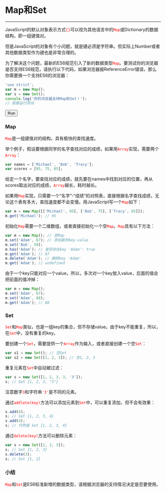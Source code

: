 <link rel="stylesheet" href="../../../static/css/button.css"/>
<link rel="stylesheet" href="../../../static/css/console.css"/>

# Map和Set
---

JavaScript的默认对象表示方式<font color="red"><code>{}</code></font>可以视为其他语言中的<font color="red"><code>Map</code></font>或Dictionary的数据结构，即一组键值对。

但是JavaScript的对象有个小问题，就是键必须是字符串。但实际上Number或者其他数据类型作为键也是非常合理的。

为了解决这个问题，最新的ES6规范引入了新的数据类型<font color="red"><code>Map</code></font>。要测试你的浏览器是否支持ES6规范，请执行以下代码，如果浏览器报ReferenceError错误，那么你需要换一个支持ES6的浏览器：

```javascript
'use strict';
var m = new Map();
var s = new Set();
console.log('你的浏览器支持Map和Set！');
// 直接运行测试
```

<button class="run" onclick="(() => {
    const element = document.getElementById('supportMapAndSet');
    try {
        'use strict';
        var m = new Map();
        var s = new Set();
        console.log('你的浏览器支持Map和Set！');
        element.classList.remove(['consoleError']);
        element.classList.add('consoleLog');
        element.removeAttribute('hidden');
        element.innerHTML = `<label class='consoleLog'>'你的浏览器支持Map和Set！'</label>`;
    } catch (e) {
        element.classList.remove(['consoleLog']);
        element.classList.add('consoleError');
        element.removeAttribute('hidden');
        element.innerHTML = `<label class='consoleError'>${e}</label>`;
    }
})();">Run</button>
<p id="supportMapAndSet" hidden></p>

### Map
<font color="red"><code>Map</code></font>是一组键值对的结构，具有极快的查找速度。

举个例子，假设要根据同学的名字查找对应的成绩，如果用<font color="red"><code>Array</code></font>实现，需要两个<font color="red"><code>Array</code></font>：

```javascript
var names = ['Michael', 'Bob', 'Tracy'];
var scores = [95, 75, 85];
```

给定一个名字，要查找对应的成绩，就先要在names中找到对应的位置，再从scores取出对应的成绩，<font color="red"><code>Array</code></font>越长，耗时越长。

如果用<font color="red"><code>Map</code></font>实现，只需要一个“名字”-“成绩”的对照表，直接根据名字查找成绩，无论这个表有多大，查找速度都不会变慢。用JavaScript写一个<font color="red"><code>Map</code></font>如下：

```javascript
var m = new Map([['Michael', 95], ['Bob', 75], ['Tracy', 85]]);
m.get('Michael'); // 95
```

初始化<font color="red"><code>Map</code></font>需要一个二维数组，或者直接初始化一个空<font color="red"><code>Map</code></font>。<font color="red"><code>Map</code></font>具有以下方法：

```javascript
var m = new Map(); // 空Map
m.set('Adam', 67); // 添加新的key-value
m.set('Bob', 59);
m.has('Adam'); // 是否存在key 'Adam': true
m.get('Adam'); // 67
m.delete('Adam'); // 删除key 'Adam'
m.get('Adam'); // undefined
```

由于一个key只能对应一个value，所以，多次对一个key放入value，后面的值会把前面的值冲掉：

```javascript
var m = new Map();
m.set('Adam', 67);
m.set('Adam', 88);
m.get('Adam'); // 88
```

### Set
<font color="red"><code>Set</code></font>和<font color="red"><code>Map</code></font>类似，也是一组key的集合，但不存储value。由于key不能重复，所以，在<font color="red"><code>Set</code></font>中，没有重复的key。

要创建一个<font color="red"><code>Set</code></font>，需要提供一个<font color="red"><code>Array</code></font>作为输入，或者直接创建一个空<font color="red"><code>Set</code></font>：

```javascript
var s1 = new Set(); // 空Set
var s2 = new Set([1, 2, 3]); // 含1, 2, 3
```

重复元素在<font color="red"><code>Set</code></font>中自动被过滤：

```javascript
var s = new Set([1, 2, 3, 3, '3']);
s; // Set {1, 2, 3, "3"}
```

注意数字<font color="red"><code>3</code></font>和字符串<font color="red"><code>'3'</code></font>是不同的元素。

通过<font color="red"><code>addlete(key)</code></font>方法可以添加元素到<font color="red"><code>Set</code></font>中，可以重复添加，但不会有效果：

```javascript
s.add(4);
s; // Set {1, 2, 3, 4}
s.add(4);
s; // 仍然是 Set {1, 2, 3, 4}
```

通过<font color="red"><code>delete(key)</code></font>方法可以删除元素：

```javascript
var s = new Set([1, 2, 3]);
s; // Set {1, 2, 3}
s.delete(3);
s; // Set {1, 2}
```

### 小结
<font color="red"><code>Map</code></font>和<font color="red"><code>Set</code></font>是ES6标准新增的数据类型，请根据浏览器的支持情况决定是否要使用。
